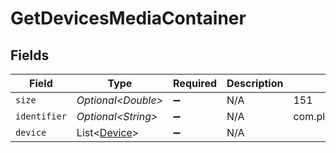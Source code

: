 # GetDevicesMediaContainer


## Fields

| Field                                              | Type                                               | Required                                           | Description                                        | Example                                            |
| -------------------------------------------------- | -------------------------------------------------- | -------------------------------------------------- | -------------------------------------------------- | -------------------------------------------------- |
| `size`                                             | *Optional\<Double>*                                | :heavy_minus_sign:                                 | N/A                                                | 151                                                |
| `identifier`                                       | *Optional\<String>*                                | :heavy_minus_sign:                                 | N/A                                                | com.plexapp.system.devices                         |
| `device`                                           | List\<[Device](../../models/operations/Device.md)> | :heavy_minus_sign:                                 | N/A                                                |                                                    |